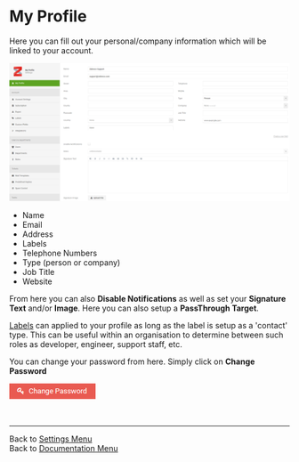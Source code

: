 # My Profile

Here you can fill out your personal/company information which will be linked to your account.

![myprofile01](/images/profile/myprofile01.png "My Profile Page")

* Name
* Email
* Address
* Labels
* Telephone Numbers
* Type (person or company)
* Job Title
* Website

From here you can also **Disable Notifications** as well as set your **Signature Text** and/or **Image**. Here you can also setup a **PassThrough Target**.

[Labels](?file=Labels.md) can applied to your profile as long as the label is setup as a 'contact' type. This can be useful within an organisation to determine between such roles as developer, engineer, support staff, etc.

You can change your password from here. Simply click on **Change Password**

![myprofile02](/images/profile/myprofile02.png "Change Password Button")

&nbsp;

-------------------------------------------
Back to [Settings Menu](?file=Settings.md)  
Back to [Documentation Menu](?file=Index.md)